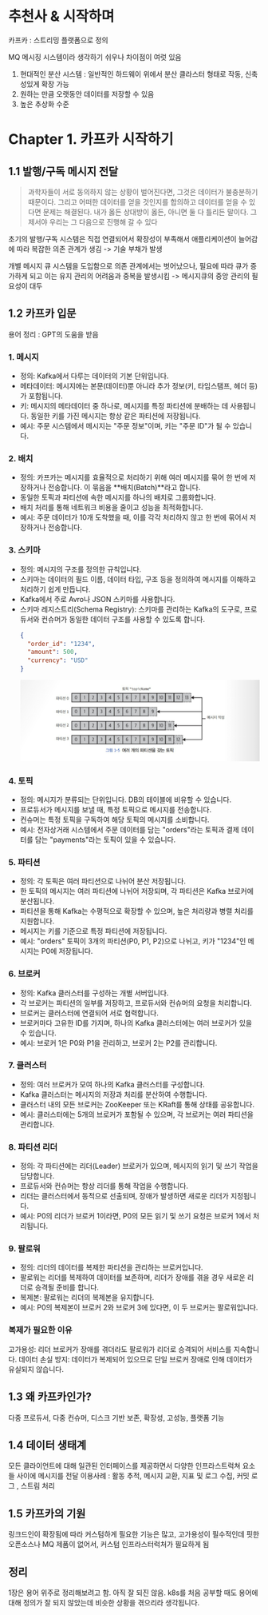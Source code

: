 # 추천사 & 시작하며
카프카 : 스트리밍 플랫폼으로 정의

MQ 메시징 시스템이라 생각하기 쉬우나 차이점이 여럿 있음
1. 현대적인 분산 시스템 : 일반적인 하드웨이 위에서 분산 클라스터 형태로 작동, 신축성있게 확장 가능
2. 원하는 만큼 오랫동안 데이터를 저장할 수 있음
3. 높은 추상화 수준

# Chapter 1. 카프카 시작하기
## 1.1 발행/구독 메시지 전달
> 과학자들이 서로 동의하지 않는 상황이 벌어진다면, 그것은 데이터가 불충분하기 때문이다. 그리고 어떠한 데이터를 얻을 것인지를 합의하고 데이터를 얻을 수 있다면 문제는 해결된다. 내가 옳든 상대방이 옳든, 아니면 둘 다 틀리든 말이다. 그제서야 우리는 그 다음으로 진행해 갈 수 있다

초기의 발행/구독 시스템은 직접 연결되어서 확장성이 부족해서 애플리케이션이 늘어감에 따라 복잡한 의존 관계가 생김
-> 기술 부채가 발생

개별 메시지 큐 시스템을 도입함으로 의존 관계에서는 벗어났으나, 필요에 따라 큐가 증가하게 되고 이는 유지 관리의 어려움과 중복을 발생시킴
-> 메시지큐의 중앙 관리의 필요성이 대두

## 1.2 카프카 입문
용어 정리 : GPT의 도움을 받음
### 1. 메시지
   - 정의: Kafka에서 다루는 데이터의 기본 단위입니다. 
   - 메타데이터: 메시지에는 본문(데이터)뿐 아니라 추가 정보(키, 타임스탬프, 헤더 등)가 포함됩니다.
   - 키: 메시지의 메타데이터 중 하나로, 메시지를 특정 파티션에 분배하는 데 사용됩니다. 동일한 키를 가진 메시지는 항상 같은 파티션에 저장됩니다.
   - 예시: 주문 시스템에서 메시지는 "주문 정보"이며, 키는 "주문 ID"가 될 수 있습니다.
### 2. 배치 
   - 정의: 카프카는 메시지를 효율적으로 처리하기 위해 여러 메시지를 묶어 한 번에 저장하거나 전송합니다. 이 묶음을 **배치(Batch)**라고 합니다.
   - 동일한 토픽과 파티션에 속한 메시지를 하나의 배치로 그룹화합니다.
   - 배치 처리를 통해 네트워크 비용을 줄이고 성능을 최적화합니다.
   - 예시: 주문 데이터가 10개 도착했을 때, 이를 각각 처리하지 않고 한 번에 묶어서 저장하거나 전송합니다.
### 3. 스키마 
   - 정의: 메시지의 구조를 정의한 규칙입니다.
   - 스키마는 데이터의 필드 이름, 데이터 타입, 구조 등을 정의하여 메시지를 이해하고 처리하기 쉽게 만듭니다.
   - Kafka에서 주로 Avro나 JSON 스키마를 사용합니다.
   - 스키마 레지스트리(Schema Registry): 스키마를 관리하는 Kafka의 도구로, 프로듀서와 컨슈머가 동일한 데이터 구조를 사용할 수 있도록 합니다.
      ```json
     {
        "order_id": "1234",
        "amount": 500,
        "currency": "USD"
      }
     ```
     ![img_1.png](image/img_1.png)
###  4. 토픽 
   - 정의: 메시지가 분류되는 단위입니다. DB의 테이블에 비유할 수 있습니다.
   - 프로듀서가 메시지를 보낼 때, 특정 토픽으로 메시지를 전송합니다.
   - 컨슈머는 특정 토픽을 구독하여 해당 토픽의 메시지를 소비합니다.
   - 예시: 전자상거래 시스템에서 주문 데이터를 담는 "orders"라는 토픽과 결제 데이터를 담는 "payments"라는 토픽이 있을 수 있습니다.
###  5. 파티션 
   - 정의: 각 토픽은 여러 파티션으로 나뉘어 분산 저장됩니다.
   - 한 토픽의 메시지는 여러 파티션에 나뉘어 저장되며, 각 파티션은 Kafka 브로커에 분산됩니다.
   - 파티션을 통해 Kafka는 수평적으로 확장할 수 있으며, 높은 처리량과 병렬 처리를 지원합니다.
   - 메시지는 키를 기준으로 특정 파티션에 저장됩니다.
   - 예시: "orders" 토픽이 3개의 파티션(P0, P1, P2)으로 나뉘고, 키가 "1234"인 메시지는 P0에 저장됩니다.
###  6. 브로커 
   - 정의: Kafka 클러스터를 구성하는 개별 서버입니다.
   - 각 브로커는 파티션의 일부를 저장하고, 프로듀서와 컨슈머의 요청을 처리합니다.
   - 브로커는 클러스터에 연결되어 서로 협력합니다.
   - 브로커마다 고유한 ID를 가지며, 하나의 Kafka 클러스터에는 여러 브로커가 있을 수 있습니다.
   - 예시: 브로커 1은 P0와 P1을 관리하고, 브로커 2는 P2를 관리합니다.
### 7. 클러스터
- 정의: 여러 브로커가 모여 하나의 Kafka 클러스터를 구성합니다.
- Kafka 클러스터는 메시지의 저장과 처리를 분산하여 수행합니다.
- 클러스터 내의 모든 브로커는 ZooKeeper 또는 KRaft를 통해 상태를 공유합니다.
- 예시: 클러스터에는 5개의 브로커가 포함될 수 있으며, 각 브로커는 여러 파티션을 관리합니다.
### 8. 파티션 리더
- 정의: 각 파티션에는 리더(Leader) 브로커가 있으며, 메시지의 읽기 및 쓰기 작업을 담당합니다.
- 프로듀서와 컨슈머는 항상 리더를 통해 작업을 수행합니다.
- 리더는 클러스터에서 동적으로 선출되며, 장애가 발생하면 새로운 리더가 지정됩니다.
- 예시: P0의 리더가 브로커 1이라면, P0의 모든 읽기 및 쓰기 요청은 브로커 1에서 처리됩니다.
### 9. 팔로워
- 정의: 리더의 데이터를 복제한 파티션을 관리하는 브로커입니다.
- 팔로워는 리더를 복제하여 데이터를 보존하며, 리더가 장애를 겪을 경우 새로운 리더로 승격될 준비를 합니다.
- 복제본: 팔로워는 리더의 복제본을 유지합니다.
- 예시: P0의 복제본이 브로커 2와 브로커 3에 있다면, 이 두 브로커는 팔로워입니다.
### 복제가 필요한 이유
   고가용성: 리더 브로커가 장애를 겪더라도 팔로워가 리더로 승격되어 서비스를 지속합니다.
   데이터 손실 방지: 데이터가 복제되어 있으므로 단일 브로커 장애로 인해 데이터가 유실되지 않습니다.


## 1.3 왜 카프카인가?
다중 프로듀서, 다중 컨슈머, 디스크 기반 보존, 확장성, 고성능, 플랫폼 기능

## 1.4 데이터 생태계
모든 클라이언트에 대해 일관된 인터페이스를 제공하면서 다양한 인프라스트럭쳐 요소들 사이에 메시지를 전달
이용사례 : 활동 추적, 메시지 교환, 지표 및 로그 수집, 커밋 로그 , 스트림 처리

## 1.5 카프카의 기원
링크드인이 확장됨에 따라 커스텀하게 필요한 기능은 많고, 고가용성이 필수적인데 핏한 오픈소스나 MQ 제품이 없어서, 커스텀 인프라스터럭처가 필요하게 됨

## 정리
1장은 용어 위주로 정리해보려고 함. 아직 잘 되진 않음. k8s를 처음 공부할 때도 용어에 대해 정의가 잘 되지 않았는데 비슷한 상황을 겪으리라 생각됩니다.